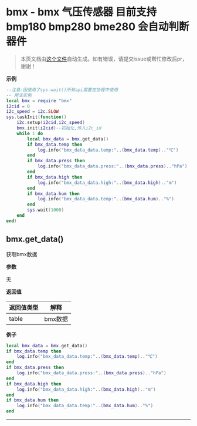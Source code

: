# bmx - bmx 气压传感器 目前支持bmp180 bmp280 bme280 会自动判断器件

> 本页文档由[这个文件](https://gitee.com/openLuat/LuatOS/tree/master/luat/../script/libs/bmx/bmx.lua)自动生成。如有错误，请提交issue或帮忙修改后pr，谢谢！

**示例**

```lua
--注意:因使用了sys.wait()所有api需要在协程中使用
-- 用法实例
local bmx = require "bmx"
i2cid = 0
i2c_speed = i2c.SLOW
sys.taskInit(function()
    i2c.setup(i2cid,i2c_speed)
    bmx.init(i2cid)--初始化,传入i2c_id
    while 1 do
        local bmx_data = bmx.get_data()
        if bmx_data.temp then
            log.info("bmx_data_data.temp:"..(bmx_data.temp).."℃")
        end
        if bmx_data.press then
            log.info("bmx_data_data.press:"..(bmx_data.press).."hPa")
        end
        if bmx_data.high then
            log.info("bmx_data_data.high:"..(bmx_data.high).."m")
        end
        if bmx_data.hum then
            log.info("bmx_data_data.temp:"..(bmx_data.hum).."%")
        end
        sys.wait(1000)
    end
end)

```

## bmx.get_data()

获取bmx数据

**参数**

无

**返回值**

|返回值类型|解释|
|-|-|
|table|bmx数据|

**例子**

```lua
local bmx_data = bmx.get_data()
if bmx_data.temp then
    log.info("bmx_data_data.temp:"..(bmx_data.temp).."℃")
end
if bmx_data.press then
    log.info("bmx_data_data.press:"..(bmx_data.press).."hPa")
end
if bmx_data.high then
    log.info("bmx_data_data.high:"..(bmx_data.high).."m")
end
if bmx_data.hum then
    log.info("bmx_data_data.temp:"..(bmx_data.hum).."%")
end

```

---

